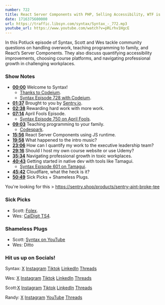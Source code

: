 ```yaml
---
number: 722
title: React Server Components with PHP, Selling Accessibility, WTF is Cloudflare + more
date: 1716375600000
url: https://traffic.libsyn.com/syntax/Syntax_-_772.mp3
youtube_url: https://www.youtube.com/watch?v=pRLrhv1HgcE
---
```


In this Potluck episode of Syntax, Scott and Wes tackle community questions on handling overwork, teaching programming to family, and React’s Server Components. They also discuss quantifying accessibility improvements, choosing course platforms, and navigating professional growth in challenging workplaces.

### Show Notes

* **[00:00](#t=00:00)** Welcome to Syntax!
    * [Thanks to Codeium](https://codeium.com/).
    * [Syntax Episode 728 with Codeium](https://syntax.fm/728).
* **[01:37](#t=01:37)** Brought to you by [Sentry.io](https://sentry.io/syntax).
* **[02:38](#t=02:38)** Rewarding hard work with more work.
* **[07:14](#t=07:14)** April Fools Episode.
    * [Syntax Episode 750 on April Fools](https://syntax.fm/show/750/new-css-and-javascript-you-should-be-using).
* **[09:03](#t=09:03)** Teaching programming to your family.
    * [Codespark](https://codespark.com/).
* **[15:56](#t=15:56)** React Server Components using JS runtime.
* **[19:58](#t=19:58)** What happened to the intro music?
* **[23:06](#t=23:06)** How can I quantify my work to the executive leadership team?
* **[29:16](#t=29:16)** Should I host my own course website or use Udemy?
* **[35:34](#t=35:34)** Navigating professional growth in toxic workplaces.
* **[40:43](#t=40:43)** Getting started in native dev with tools like Tamagui.
    * [Syntax Episode 601 on Tamagui](https://syntax.fm/show/601/supper-club-nate-weinert-and-tamagui).
* **[45:42](#t=45:42)** Cloudflare, what the heck is it?
* **[50:49](#t=50:49)** Sick Picks + Shameless Plugs.

You're looking for this > https://sentry.shop/products/sentry-aint-broke-tee 

### Sick Picks

- Scott: [Folex](https://amzn.to/3xOie17).
- Wes: [CalDigit TS4](https://www.caldigit.com/thunderbolt-station-4/).

### Shameless Plugs

- Scott: [Syntax on YouTube](https://youtube.com/@syntaxfm)
- Wes: Ditto

### Hit us up on Socials!

Syntax: [X](https://twitter.com/syntaxfm) [Instagram](https://www.instagram.com/syntax_fm/) [Tiktok](https://www.tiktok.com/@syntaxfm) [LinkedIn](https://www.linkedin.com/company/96077407/admin/feed/posts/) [Threads](https://www.threads.net/@syntax_fm)

Wes: [X](https://twitter.com/wesbos) [Instagram](https://www.instagram.com/wesbos/) [Tiktok](https://www.tiktok.com/@wesbos) [LinkedIn](https://www.linkedin.com/in/wesbos/) [Threads](https://www.threads.net/@wesbos)

Scott:[X](https://twitter.com/stolinski) [Instagram](https://www.instagram.com/stolinski/) [Tiktok](https://www.tiktok.com/@stolinski) [LinkedIn](https://www.linkedin.com/in/stolinski/) [Threads](https://www.threads.net/@stolinski)

Randy: [X](https://twitter.com/randyrektor) [Instagram](https://www.instagram.com/randyrektor/) [YouTube](https://www.youtube.com/@randyrektor) [Threads](https://www.threads.net/@randyrektor)
